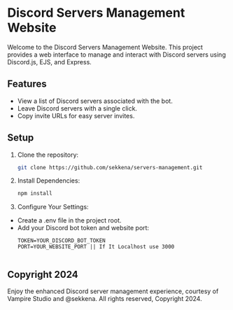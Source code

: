 # Discord Servers Management Website

Welcome to the Discord Servers Management Website. This project provides a web interface to manage and interact with Discord servers using Discord.js, EJS, and Express.

## Features

- View a list of Discord servers associated with the bot.
- Leave Discord servers with a single click.
- Copy invite URLs for easy server invites.

## Setup

1. Clone the repository:
   ```bash
   git clone https://github.com/sekkena/servers-management.git

2. Install Dependencies:
    ```bash
    npm install 

3. Configure Your Settings:
- Create a .env file in the project root.
- Add your Discord bot token and website port:
    ```env
    TOKEN=YOUR_DISCORD_BOT_TOKEN
    PORT=YOUR_WEBSITE_PORT || If It Localhost use 3000


## Copyright 2024
 Enjoy the enhanced Discord server management experience, courtesy of Vampire Studio and @sekkena. All rights reserved, Copyright 2024.
